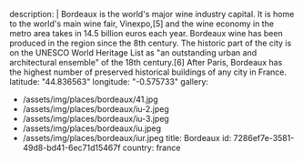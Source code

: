 description: |
  Bordeaux is the world's major wine industry capital. It is home to the world's main wine fair, Vinexpo,[5] and the wine economy in the metro area takes in 14.5 billion euros each year. Bordeaux wine has been produced in the region since the 8th century. The historic part of the city is on the UNESCO World Heritage List as "an outstanding urban and architectural ensemble" of the 18th century.[6] After Paris, Bordeaux has the highest number of preserved historical buildings of any city in France.
latitude: "44.836563"
longitude: "-0.575733"
gallery:
  - /assets/img/places/bordeaux/41.jpg
  - /assets/img/places/bordeaux/iu-2.jpeg
  - /assets/img/places/bordeaux/iu-3.jpeg
  - /assets/img/places/bordeaux/iu.jpeg
  - /assets/img/places/bordeaux/iur.jpeg
title: Bordeaux
id: 7286ef7e-3581-49d8-bd41-6ec71d15467f
country: france
